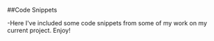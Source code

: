 ##Code Snippets

-Here I've included some code snippets from some of my work on my current project. Enjoy!
